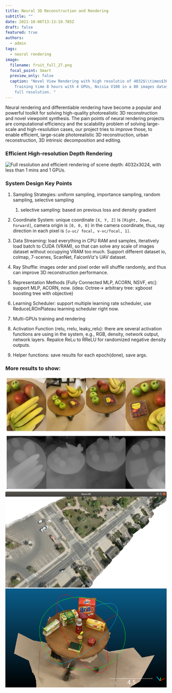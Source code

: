 ```yaml
---
title: Neural 3D Reconstruction and Rendering
subtitle: ""
date: 2021-10-06T13:13:19.785Z
draft: false
featured: true
authors:
  - admin
tags:
  - neural rendering
image:
  filename: fruit_full_27.png
  focal_point: Smart
  preview_only: false
  caption: "Novel View Rendering with high resolutio of 4032$\\times$3024.
    Training time 8 hours with 4 GPUs, Nvisia V100 in a 80 images dataset with
    full resolution. "
---
```



Neural rendering and differentiable rendering have become a popular and powerful toolkit for solving high-quality photorealistic 3D reconstruction and novel viewpoint synthesis. The pain points of neural rendering projects are computational efficiency and the scalability problem of solving large-scale and high-resolution cases, our project tries to improve those, to enable efficient, large-scale photorealistic 3D reconstruction, urban reconstruction, 3D intrinsic decomposition and editing. 

### Efficient High-resolution Depth Rendering

![](fruit_full_27_depth.png "Full resolution and efficient rendering of scene depth: 4032x3024, with less than 1 mins and 1 GPUs. ")

### System Design Key Points

1. Sampling Strategies: uniform sampling, importance sampling, random sampling, selective sampling

   1. selective sampling: based on previous loss and density gradient
2. Coordinate System: unique coordinate `[X, Y, Z]` is `[Right, Down, Forward]`, camera origin is `[0, 0, 0]` in the camera coordinate, thus, ray direction in each pixel is `[u-uc/ focal, v-vc/focal, 1]`.
3. Data Streaming: load everything in CPU RAM and samples, iteratively load batch to CUDA (VRAM), so that can solve any scale of images dataset without occupying VRAM too much. Support different dataset io, colmap, 7-scenes, ScanNet, FalconViz's UAV dataset. 
4. Ray Shuffle: images order and pixel order will shuffle randomly, and thus can improve 3D reconstruction performance.
5. Representation Methods \[Fully Connected MLP, ACORN, NSVF, etc]: support MLP, ACORN, now. (idea: Octree-> arbitrary tree: xgboost boosting tree with objective)
6. Learning Scheduler: support multiple learning rate scheduler, use ReduceLROnPlateau learning scheduler right now. 
7. Multi-GPUs training and rendering
8. Activation Function (relu, rrelu, leaky_relu): there are several activation functions are using in the system, e.g., RGB, density, network output, network layers. Repalce ReLu to RReLU for randomized negative density outputs.
9. Helper functions: save results for each epoch(done), save args.

### More results to show:

![](more.png) 
![](urban.png "Urban Reconstruction by UAV view")
![](3Dreconstruction.png "Output 3D model of mesh")
